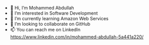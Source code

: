 - 👋 Hi, I’m Mohammed Abdullah
- 👀 I’m interested in Software Development
- 🌱 I’m currently learning Amazon Web Services
- 💞️ I’m looking to collaborate on GitHub 
- 📫 You can reach me on LinkedIn https://www.linkedin.com/in/mohammed-abdullah-5a441a220/
